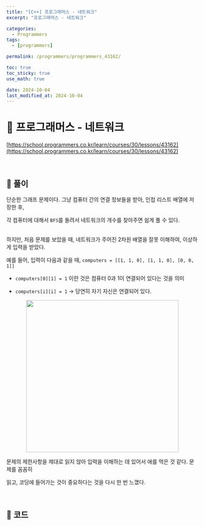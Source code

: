 ```yaml
---
title: "[C++] 프로그래머스 - 네트워크"
excerpt: "프로그래머스 - 네트워크"

categories:
  - Programmers
tags:
  - [programmers]

permalink: /programmers/programmers_43162/

toc: true
toc_sticky: true
use_math: true

date: 2024-10-04
last_modified_at: 2024-10-04
---
```


# 🔐 프로그래머스 - 네트워크

[https://school.programmers.co.kr/learn/courses/30/lessons/43162](https://school.programmers.co.kr/learn/courses/30/lessons/43162)

<br>

## 🔑 풀이

단순한 그래프 문제이다. 그냥 컴퓨터 간의 연결 정보들을 받아, 인접 리스트 배열에 저장한 후, <br>

각 컴퓨터에 대해서 `BFS`를 돌려서 네트워크의 개수를 찾아주면 쉽게 풀 수 있다. <br><br>

하지만, 처음 문제를 보았을 때, 네트워크가 주어진 2차원 배열을 잘못 이해하여, 이상하게 입력을 받았다. <br>

예를 들어, 입력이 다음과 같을 때, `computers = [[1, 1, 0], [1, 1, 0], [0, 0, 1]]` 

- `computers[0][1] = 1` 이란 것은 컴퓨터 0과 1이 연결되어 있다는 것을 의미

- `computers[i][i] = 1` -> 당연히 자기 자신은 연결되어 있다.

<center><img src="https://github.com/user-attachments/assets/fac78b55-a28b-40ad-a0e4-0489620fa3dc" width=400></center>

문제의 제한사항을 제대로 읽지 않아 입력을 이해하는 데 있어서 애를 먹은 것 같다. 문제를 꼼꼼히 <br>

읽고, 코딩에 들어가는 것이 중요하다는 것을 다시 한 번 느꼈다.

<br>

## 🧩 코드

<script src="https://gist.github.com/jinwoojwa/5c77b04c406224f993ebbe4a2b36f1b1.js"></script>